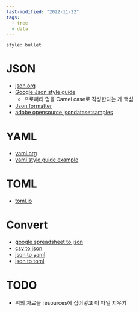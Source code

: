 ```yaml
---
last-modified: "2022-11-22"
tags:
  - tree
  - data
---
```

```toc
style: bullet
```

# JSON
- [json.org](https://www.json.org/)
- [Google Json style guide](https://google.github.io/styleguide/jsoncstyleguide.xml)
	- 프로퍼티 명을 Camel case로 작성한다는 게 핵심
- [Json formatter](https://jsonformatter.curiousconcept.com/)
- [adobe opensource jsondatasetsamples](https://opensource.adobe.com/Spry/samples/data_region/JSONDataSetSample.html)

# YAML
- [yaml.org](https://yaml.org/)
- [yaml style guide example](https://developers.home-assistant.io/docs/documenting/yaml-style-guide/)


# TOML
- [toml.io](https://toml.io/)

# Convert
- [google spreadsheet to json](https://workspace.google.com/marketplace/app/export_sheet_data/903838927001)
- [csv to json](https://csvjson.com/)
- [json to yaml](https://www.json2yaml.com/)
- [json to toml](https://www.convertsimple.com/convert-json-to-toml/)


# TODO
- 위의 자료들 resources에 집어넣고 이 파일 지우기
